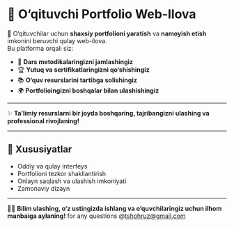 # 📂 O‘qituvchi Portfolio Web-Ilova

🌟 O‘qituvchilar uchun **shaxsiy portfolioni yaratish** va **namoyish etish** imkonini beruvchi qulay web-ilova.  
Bu platforma orqali siz:  

- 📝 **Dars metodikalaringizni jamlashingiz**  
- 🏆 **Yutuq va sertifikatlaringizni qo‘shishingiz**  
- 📚 **O‘quv resurslarini tartibga solishingiz**  
- 🌍 **Portfolioingizni boshqalar bilan ulashishingiz**  

---

✨ **Ta’limiy resurslarni bir joyda boshqaring, tajribangizni ulashing va professional rivojlaning!**

---

## 🚀 Xususiyatlar
- Oddiy va qulay interfeys  
- Portfolioni tezkor shakllantirish  
- Onlayn saqlash va ulashish imkoniyati  
- Zamonaviy dizayn  

---

👩‍🏫 **Bilim ulashing, o‘z ustingizda ishlang va o‘quvchilaringiz uchun ilhom manbaiga aylaning!**
for any questions @tshohruz@gmail.com
